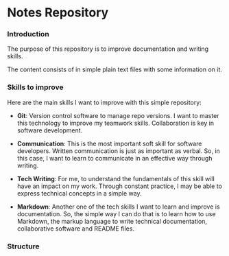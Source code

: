 # Notes Repository



### Introduction

The purpose of this repository is to improve documentation and writing skills.

The content consists of in simple plain text files with some information on it.



### Skills to improve

Here are the main skills I want to improve with this simple repository: 

- **Git**: Version control software to manage repo versions. I want to master this technology 
to improve my teamwork skills. Collaboration is key in software development. 

- **Communication**: This is the most important soft skill for software developers. 
Written communication is just as important as verbal. So, in this case, I want to learn 
to communicate in an effective way through writing. 

- **Tech Writing**: For me, to understand the fundamentals of this skill will have an impact 
on my work. Through constant practice, I may be able to express technical concepts in 
a simple way.

- **Markdown**: Another one of the tech skills I want to learn and improve is documentation.
So, the simple way I can do that is to learn how to use Markdown, the markup language to write
technical documentation, collaborative software and README files.



### Structure